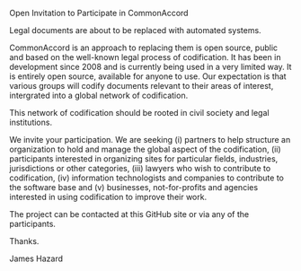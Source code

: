 Open Invitation to Participate in CommonAccord

Legal documents are about to be replaced with automated systems.

CommonAccord is an approach to replacing them is open source, public and based on the well-known legal process of codification.  It has been in development since 2008 and is currently being used in a very limited way.  It is entirely open source, available for anyone to use.  Our expectation is that various groups will codify documents relevant to their areas of interest, intergrated into a global network of codification. 

This network of codification should be rooted in civil society and legal institutions.

We invite your participation. We are seeking (i) partners to help structure an organization to hold and manage the global aspect of the codification, (ii) participants interested in organizing sites for particular fields, industries, jurisdictions or other categories, (iii) lawyers who wish to contribute to codification, (iv) information technologists and companies to contribute to the software base and (v) businesses, not-for-profits and agencies interested in using codification to improve their work.

The project can be contacted at this GitHub site or via any of the participants.

Thanks.

James Hazard




   
